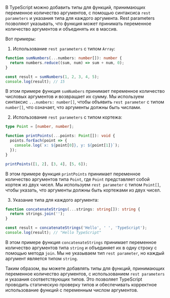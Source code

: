 В TypeScript можно добавить типы для функций, принимающих переменное количество аргументов, с помощью синтаксиса `rest parameters` и указания типа для каждого аргумента. Rest parameters позволяют указывать, что функция может принимать переменное количество аргументов и объединять их в массив.

Вот примеры:

1. Использование `rest parameters` с типом `Array`:
```typescript
function sumNumbers(...numbers: number[]): number {
  return numbers.reduce((sum, num) => sum + num, 0);
}

const result = sumNumbers(1, 2, 3, 4, 5);
console.log(result); // 15
```
В этом примере функция `sumNumbers` принимает переменное количество числовых аргументов и возвращает их сумму. Мы используем синтаксис `...numbers: number[]`, чтобы объявить `rest parameter` с типом `number[]`, что означает, что аргументы должны быть числами. 

2. Использование `rest parameters` с типом кортежа:
```typescript
type Point = [number, number];

function printPoints(...points: Point[]): void {
  points.forEach(point => {
    console.log(`x: ${point[0]}, y: ${point[1]}`);
  });
}

printPoints([1, 2], [3, 4], [5, 6]);
```
В этом примере функция `printPoints` принимает переменное количество аргументов типа `Point`, где `Point` представляет собой кортеж из двух чисел. Мы используем `rest parameter` с типом `Point[]`, чтобы указать, что аргументы должны быть кортежами из двух чисел.

3. Указание типа для каждого аргумента:
```typescript
function concatenateStrings(...strings: string[]): string {
  return strings.join('');
}

const result = concatenateStrings('Hello', ' ', 'TypeScript');
console.log(result); // "Hello TypeScript"
```
В этом примере функция `concatenateStrings` принимает переменное количество аргументов типа `string` и объединяет их в одну строку с помощью метода `join`. Мы не указываем тип `rest parameter`, но каждый аргумент является типом `string`.

Таким образом, вы можете добавлять типы для функций, принимающих переменное количество аргументов, с использованием `rest parameters` и указания соответствующих типов. Это позволяет TypeScript проводить статическую проверку типов и обеспечивать корректное использование функций с переменным числом аргументов.